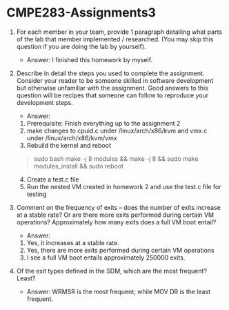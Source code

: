 # CMPE283-Assignments3

1. For each member in your team, provide 1 paragraph detailing what parts of the lab that member implemented / researched. (You may skip this question if you are doing the lab by yourself).
   * Answer: I finished this homework by myself.

2. Describe in detail the steps you used to complete the assignment. Consider your reader to be someone skilled in software development but otherwise unfamiliar with the assignment. Good answers to this question will be recipes that someone can follow to reproduce your development steps.
   * Answer: 
	1) Prerequisite: Finish everything up to the assignment 2
	2) make changes to cpuid.c under /linux/arch/x86/kvm and vmx.c under /linux/arch/x86/kvm/vmx
	3) Rebuild the kernel and reboot
	> sudo bash
	> make -j 8 modules && make -j 8 && sudo make modules_install && sudo
	> reboot
	4) Create a test.c file
	5) Run the nested VM created in homework 2 and use the test.c file for testing

3. Comment on the frequency of exits – does the number of exits increase at a stable rate? Or are there more exits performed during certain VM operations? Approximately how many exits does a full VM boot entail?
   * Answer:
	1. Yes, it increases at a stable rate. 
	2. Yes, there are more exits performed during certain VM operations
	3. I see a full VM boot entails approximately 250000 exits.
	
4. Of the exit types defined in the SDM, which are the most frequent? Least?
   * Answer:
	WRMSR is the most frequent; while MOV DR is the least frequent.
